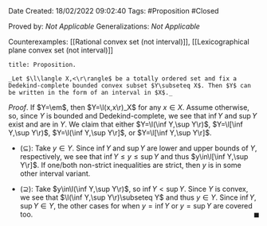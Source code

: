 <br />
<br />

Date Created: 18/02/2022 09:02:40
Tags: #Proposition #Closed 

Proved by: _Not Applicable_
Generalizations: _Not Applicable_

Counterexamples: [[Rational convex set (not interval)]], [[Lexicographical plane convex set (not interval)]]

``` ad-Proposition
title: Proposition.

_Let $\l\langle X,<\r\rangle$ be a totally ordered set and fix a Dedekind-complete bounded convex subset $Y\subseteq X$. Then $Y$ can be written in the form of an interval in $X$._

```

_Proof_. If $Y=\em$, then $Y=\l(x,x\r)_X$ for any $x\in X$. Assume otherwise, so, since $Y$ is bounded and Dedekind-complete, we see that $\inf Y$ and $\sup Y$ exist and are in $Y$. We claim that either $Y=\l(\inf Y,\sup Y\r)$, $Y=\l[\inf Y,\sup Y\r)$, $Y=\l(\inf Y,\sup Y\r]$, or $Y=\l[\inf Y,\sup Y\r]$.
* ($\subseteq$): Take $y\in Y$. Since $\inf Y$ and $\sup Y$ are lower and upper bounds of $Y$, respectively, we see that $\inf Y\leq y\leq\sup Y$ and thus $y\in\l[\inf Y,\sup Y\r]$. If one/both non-strict inequalities are strict, then $y$ is in some other interval variant.

* ($\supseteq$): Take $y\in\l(\inf Y,\sup Y\r)$, so $\inf Y<\sup Y$. Since $Y$ is convex, we see that $\l(\inf Y,\sup Y\r)\subseteq Y$ and thus $y\in Y$. Since $\inf Y,\sup Y\in Y$, the other cases for when $y=\inf Y$ or $y=\sup Y$ are covered too.<span style="float:right;">$\blacksquare$</span>
